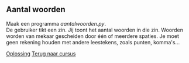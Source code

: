 ## Aantal woorden

Maak een programma _aantalwoorden.py_.\
De gebruiker tikt een zin. Jij toont het aantal woorden in die zin.
Woorden worden van mekaar gescheiden door één of meerdere spaties. Je
moet geen rekening houden met andere leestekens, zoals punten,
komma's...

[Oplossing](/oplossingen/aantalwoorden.html)
[Terug naar cursus](/27_string.html)